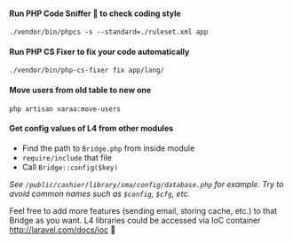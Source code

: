 #### Run PHP Code Sniffer :gun: to check coding style
`./vendor/bin/phpcs -s --standard=./ruleset.xml app`

#### Run PHP CS Fixer to fix your code automatically
`./vendor/bin/php-cs-fixer fix app/lang/`

#### Move users from old table to new one
`php artisan varaa:move-users`

#### Get config values of L4 from other modules

* Find the path to `Bridge.php` from inside module
* `require/include` that file
* Call `Bridge::config($key)`

_See `/public/cashier/library/sma/config/database.php` for example. Try to avoid common names such as `$config`, `$cfg`, etc._

Feel free to add more features (sending email, storing cache, etc.) to that Bridge as you want. L4 libraries could be accessed via IoC container http://laravel.com/docs/ioc :dancers:

